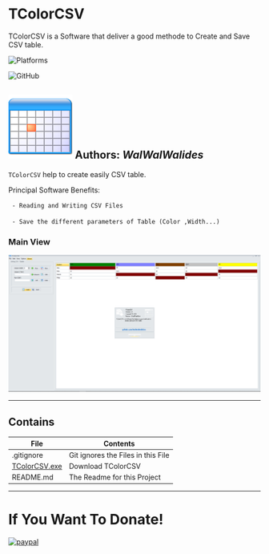 # TColorCSV 
TColorCSV is a Software that deliver a good methode to Create and Save CSV table.

![Platforms](https://img.shields.io/badge/Supported%20platforms-Win32%20and%20Win64-red.svg)

![GitHub](https://img.shields.io/github/license/walwalwalides/TColorCSV)





![](TColorCSV.png)
**Authors:**  *WalWalWalides*
------

`TColorCSV` help to create easily CSV table.


Principal Software Benefits:

     - Reading and Writing CSV Files
     
     - Save the different parameters of Table (Color ,Width...)


### Main View
![](Img/MainView.png)



------

## Contains

| File | Contents | 
| --- | --- |
| .gitignore | Git ignores the Files in this File |
|[TColorCSV.exe](https://github.com/walwalwalides/TColorCSV/releases/download/TColorCSV/TColorCSV__Setup.exe)| Download TColorCSV
| README.md | The Readme for this Project|

------

# If You Want To Donate!

[![paypal](https://www.paypalobjects.com/en_US/i/btn/btn_donateCC_LG.gif)](https://www.paypal.com/cgi-bin/webscr?cmd=_s-xclick&hosted_button_id=Y79F36A9BGLHS&source=url)

